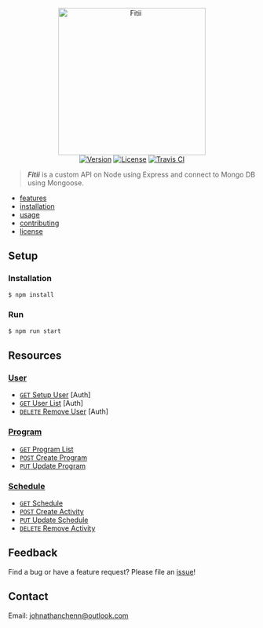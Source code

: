 <p align="center">
  <img src="https://raw.githubusercontent.com/johnathanachen/Fitii/branch/master/docs/logo.png" width="300" alt="Fitii">
  
  <br>
  <a href="#"><img src="https://img.shields.io/badge/npm-v1.4.5-42b983.svg" alt="Version"></a>
  <a href="#"><img src="https://img.shields.io/badge/license-MIT-blue.svg" alt="License"></a>
  <a href="#"><img src="https://img.shields.io/badge/build-passing-brightgreen.svg" alt="Travis CI"></a>
</p>

> ***Fitii*** is a custom API on Node using Express and connect to Mongo DB using Mongoose.

- [features](#features)
- [installation](#installation)
- [usage](#usage)
- [contributing](#contributing)
- [license](#license)

## Setup

### Installation

```js
$ npm install
```

### Run

```js
$ npm run start
```

## Resources
### [User](User.md)
- [```GET``` Setup User]() [Auth]
- [```GET``` User List]() [Auth]
- [```DELETE``` Remove User]() [Auth]

### [Program](Program.md)
- [```GET``` Program List]()
- [```POST``` Create Program](program/POST_Create.md)
- [```PUT``` Update Program]()

### [Schedule](schedule.md)
- [```GET``` Schedule](GET.md)
- [```POST``` Create Activity]()
- [```PUT``` Update Schedule]()
- [```DELETE``` Remove Activity]()



## Feedback
Find a bug or have a feature request? Please file an <a href="https://github.com/johnathanachen/FitnessAPI/issues" targe="_blank">issue</a>!

## Contact
Email: [johnathanchenn@outlook.com](mailto:johnathanchenn@outlook.com)
